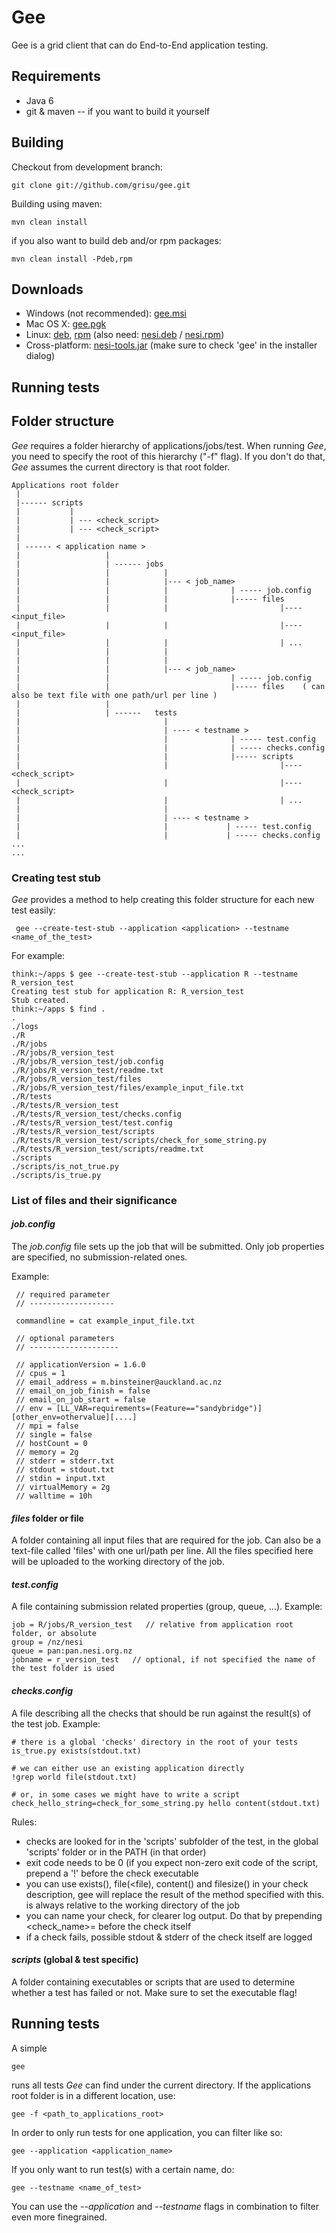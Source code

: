 Gee
===

Gee is a grid client that can do End-to-End application testing. 

Requirements
--------------------

 * Java 6 
 * git & maven -- if you want to build it yourself
 
Building
------------

Checkout from development branch:

    git clone git://github.com/grisu/gee.git
	
Building using maven:

    mvn clean install
	
if you also want to build deb and/or rpm packages:

    mvn clean install -Pdeb,rpm

Downloads
----------------

 * Windows (not recommended): [gee.msi](http://code.ceres.auckland.ac.nz/downloads/nesi/gee.msi)
 * Mac OS X: [gee.pgk](http://code.ceres.auckland.ac.nz/downloads/nesi/gee.pkg)
 * Linux: [deb](http://code.ceres.auckland.ac.nz/downloads/nesi/gee.deb), [rpm](http://code.ceres.auckland.ac.nz/downloads/nesi/gee.rpm) (also need: [nesi.deb](http://code.ceres.auckland.ac.nz/stable-downloads/nesi.deb) / [nesi.rpm](http://code.ceres.auckland.ac.nz/stable-downloads/nesi.rpm))
 * Cross-platform: [nesi-tools.jar](http://code.ceres.auckland.ac.nz/downloads/nesi/nesi-tools.jar)  (make sure to check 'gee' in the installer dialog)

Running tests
--------------------

## Folder structure

_Gee_ requires a folder hierarchy of applications/jobs/test. When running _Gee_, you need to specify the root of this hierarchy ("-f" flag). If you don't do that, _Gee_ assumes the current directory is that root folder. 

    Applications root folder
	 |
	 |------ scripts
	 |           |
	 |           | --- <check_script>
	 |           | --- <check_script>
	 |
	 | ------ < application name >
	 |                   |
	 |                   | ------ jobs
	 |                   |            | 
	 |                   |            |--- < job_name>
	 |                   |            |              | ----- job.config
 	 |                   |            |              |----- files	 
	 |                   |            |                         |---- <input_file>
	 |                   |            |                         |---- <input_file>
	 |                   |            |                         | ...
	 |                   |            |
	 |                   |            | 
	 |                   |            |--- < job_name>
	 |                   |                           | ----- job.config
 	 |                   |                           |----- files	 ( can also be text file with one path/url per line )
	 |                   |
	 |                   | ------   tests
	 |                                |
	 |                                | ---- < testname >
	 |                                |              | ----- test.config
	 |                                |              | ----- checks.config
	 |                                |              |----- scripts	 
	 |                                |                         |---- <check_script>	 
	 |                                |                         |---- <check_script>	 	 
	 |                                |                         | ...
	 |                                |	 
 	 |                                | ---- < testname >
	 |                                |             | ----- test.config
	 |                                |             | ----- checks.config
    ...
	...

### Creating test stub

_Gee_  provides a method to help creating this folder structure for each new test easily:

     gee --create-test-stub --application <application> --testname <name_of_the_test>

For example:

    think:~/apps $ gee --create-test-stub --application R --testname R_version_test
    Creating test stub for application R: R_version_test
    Stub created.
    think:~/apps $ find .
    .
    ./logs
    ./R
    ./R/jobs
    ./R/jobs/R_version_test
    ./R/jobs/R_version_test/job.config
    ./R/jobs/R_version_test/readme.txt
    ./R/jobs/R_version_test/files
    ./R/jobs/R_version_test/files/example_input_file.txt
    ./R/tests
    ./R/tests/R_version_test
    ./R/tests/R_version_test/checks.config
    ./R/tests/R_version_test/test.config
    ./R/tests/R_version_test/scripts
    ./R/tests/R_version_test/scripts/check_for_some_string.py
    ./R/tests/R_version_test/scripts/readme.txt
    ./scripts
    ./scripts/is_not_true.py
    ./scripts/is_true.py

### List of files and their significance

#### _job.config_

The _job.config_ file sets up the job that will be submitted. Only job properties are specified, no submission-related ones. 

Example:

     // required parameter
     // -------------------
    
     commandline = cat example_input_file.txt
    
     // optional parameters
     // --------------------
    
     // applicationVersion = 1.6.0
     // cpus = 1
     // email_address = m.binsteiner@auckland.ac.nz
     // email_on_job_finish = false
     // email_on_job_start = false
     // env = [LL_VAR=requirements=(Feature=="sandybridge")][other_env=othervalue][....]
     // mpi = false
     // single = false
     // hostCount = 0
     // memory = 2g
     // stderr = stderr.txt
     // stdout = stdout.txt
     // stdin = input.txt
     // virtualMemory = 2g
     // walltime = 10h

#### _files_ folder or file

A folder containing all input files that are required for the job. Can also be a text-file called 'files' with one url/path per line. All the files specified here will be uploaded to the working directory of the job.

#### _test.config_

A file containing submission related properties (group, queue, ...). Example:

    job = R/jobs/R_version_test   // relative from application root folder, or absolute
    group = /nz/nesi
    queue = pan:pan.nesi.org.nz
	jobname = r_version_test   // optional, if not specified the name of the test folder is used

#### _checks.config_

A file describing all the checks that should be run against the result(s) of the test job. Example:

    # there is a global 'checks' directory in the root of your tests
    is_true.py exists(stdout.txt)

    # we can either use an existing application directly
    !grep world file(stdout.txt)

    # or, in some cases we might have to write a script
    check_hello_string=check_for_some_string.py hello content(stdout.txt)

Rules:
 * checks are looked for in the 'scripts'  subfolder of the test, in the global 'scripts' folder or in the PATH (in that order)
 * exit code needs to be 0 (if you expect non-zero exit code of the script, prepend a '!' before the check executable
 * you can use exists(<file>), file(<file), content(<file>) and filesize(<file>) in your check description, gee will replace the result of the method specified with this. <file> is always relative to the working directory of the job
 * you can name your check, for clearer log output. Do that by prepending <check_name>= before the check itself
 * if a check fails, possible stdout & stderr of the check itself are logged

#### _scripts_ (global & test specific)

A folder containing executables or scripts that are used to determine whether a test has failed or not. Make sure to set the executable flag!

## Running tests

A simple

    gee
	
runs all tests _Gee_ can find under the current directory. If the applications root folder is in a different location, use:

    gee -f <path_to_applications_root>
	
In order to only run tests for one application, you can filter like so:

    gee --application <application_name>
	
If you only want to run test(s) with a certain name, do:

    gee --testname <name_of_test>
	
You can use the _--application_ and _--testname_ flags in combination to filter even more finegrained.


